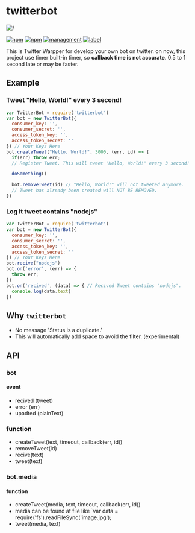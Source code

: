 # twitterbot
![/](https://nodei.co/npm/twitterbot.png?downloads=true&downloadRank=true&stars=true)

[![npm](https://img.shields.io/npm/dt/twitterbot.svg?style=flat-square)](https://www.npmjs.com/package/twitterbot) [![npm](https://img.shields.io/npm/l/twitterbot.svg?style=flat-square)](https://www.npmjs.com/package/twitterbot)
[![management](https://img.shields.io/badge/management-Atus-blue.svg?style=flat-square)](http://www.atus.ml)
[![label](https://img.shields.io/github/issues-raw/badges/teamatus/twitterbot.svg?style=flat-square)](https://github.com/teamatus/twitterbot)

This is Twitter Warpper for develop your own bot on twitter. on now, this project use timer built-in timer, so **callback time is not accurate**. 0.5 to 1 second late or may be faster.

## Example
### Tweet "Hello, World!" every 3 second!
```javascript
var TwitterBot = require('twitterbot')
var bot = new TwitterBot({
  consumer_key: '',
  consumer_secret: '',
  access_token_key: '',
  access_token_secret: ''
}) // Your Keys Here
bot.createTweet("Hello, World!", 3000, (err, id) => {
  if(err) throw err;
  // Register Tweet. This will tweet "Hello, World!" every 3 second!

  doSomething()

  bot.removeTweet(id) // "Hello, World!" will not tweeted anymore.
  // Tweet has already been created will NOT BE REMOVED.
})
```
### Log it tweet contains "nodejs"
```javascript
var TwitterBot = require('twitterbot')
var bot = new TwitterBot({
  consumer_key: '',
  consumer_secret: '',
  access_token_key: '',
  access_token_secret: ''
}) // Your Keys Here
bot.recive("nodejs")
bot.on('error', (err) => {
  throw err;
})
bot.on('recived', (data) => { // Recived Tweet contains "nodejs".
  console.log(data.text)
})
```
## Why `twitterbot`
 * No message 'Status is a duplicate.'
  * This will automatically add space to avoid the filter. (experimental)

## API
### bot
#### event
 * recived (tweet)
 * error (err)
 * upadted (plainText)
### function
 * createTweet(text, timeout, callback(err, id))
 * removeTweet(id)
 * recive(text)
 * tweet(text)
### bot.media
#### function
 * createTweet(media, text, timeout, callback(err, id))
  * media can be found at file like `var data = require('fs').readFileSync('image.jpg');
 * tweet(media, text)